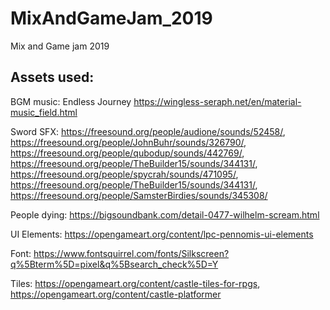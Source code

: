 # MixAndGameJam_2019
Mix and Game jam 2019

## Assets used:

BGM music: Endless Journey https://wingless-seraph.net/en/material-music_field.html

Sword SFX: https://freesound.org/people/audione/sounds/52458/, https://freesound.org/people/JohnBuhr/sounds/326790/, https://freesound.org/people/qubodup/sounds/442769/, https://freesound.org/people/TheBuilder15/sounds/344131/, https://freesound.org/people/spycrah/sounds/471095/, https://freesound.org/people/TheBuilder15/sounds/344131/, https://freesound.org/people/SamsterBirdies/sounds/345308/

People dying: https://bigsoundbank.com/detail-0477-wilhelm-scream.html

UI Elements: https://opengameart.org/content/lpc-pennomis-ui-elements

Font: https://www.fontsquirrel.com/fonts/Silkscreen?q%5Bterm%5D=pixel&q%5Bsearch_check%5D=Y

Tiles: https://opengameart.org/content/castle-tiles-for-rpgs, https://opengameart.org/content/castle-platformer
